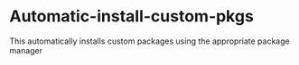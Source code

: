 # Automatic-install-custom-pkgs
This automatically installs custom packages using the appropriate package manager
